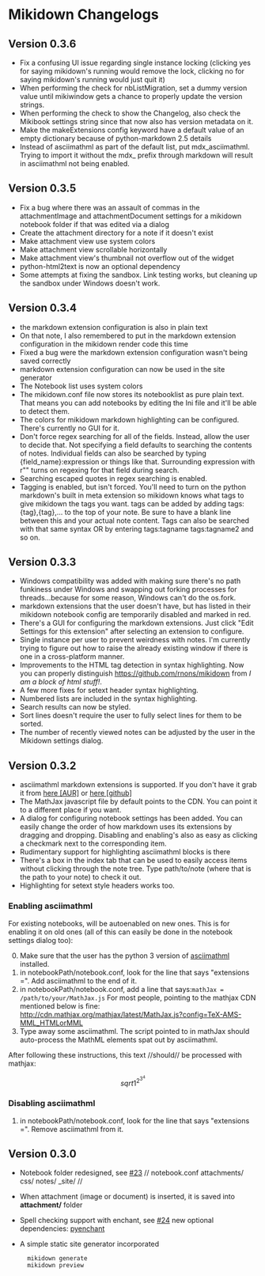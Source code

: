 # Mikidown Changelogs

## Version 0.3.6
- Fix a confusing UI issue regarding single instance locking (clicking yes for saying mikidown's running would remove the lock, clicking no for saying mikidown's running would just quit it)
- When performing the check for nbListMigration, set a dummy version value until mikiwindow gets a chance to properly update the version strings.
- When performing the check to show the Changelog, also check the Mikibook settings string since that now also has version metadata on it.
- Make the makeExtensions config keyword have a default value of an empty dictionary because of python-markdown 2.5 details
- Instead of asciimathml as part of the default list, put mdx_asciimathml. Trying to import it without the mdx_ prefix through markdown
will result in asciimathml not being enabled.

## Version 0.3.5
- Fix a bug where there was an assault of commas in the attachmentImage and attachmentDocument settings for a mikidown notebook folder if that was edited via a dialog
- Create the attachment directory for a note if it doesn't exist
- Make attachment view use system colors
- Make attachment view scrollable horizontally
- Make attachment view's thumbnail not overflow out of the widget
- python-html2text is now an optional dependency
- Some attempts at fixing the sandbox. Link testing works, but cleaning up the sandbox under Windows doesn't work.

## Version 0.3.4
- the markdown extension configuration is also in plain text
- On that note, I also remembered to put in the markdown extension configuration in the mikidown render code this time
- Fixed a bug were the markdown extension configuration wasn't being saved correctly
- markdown extension configuration can now be used in the site generator
- The Notebook list uses system colors
- The mikidown.conf file now stores its notebooklist as pure plain text. That means you can add notebooks by editing the Ini file and it'll be able to detect them.
- The colors for mikidown markdown highlighting can be configured. There's currently no GUI for it.
- Don't force regex searching for all of the fields. Instead, allow the user to decide that. Not specifying a field defaults to searching the contents of notes. Individual fields can also be searched by typing {field_name}:expression or things like that. Surrounding expression with r"" turns on regexing for that field during search.
- Searching escaped quotes in regex searching is enabled.
- Tagging is enabled, but isn't forced. You'll need to turn on the python markdown's built in meta extension so mikidown knows what tags to give mikidown the tags you want. tags can be added by adding tags:{tag},{tag},... to the top of your note. Be sure to have a blank line between this and your actual note content. Tags can also be searched with that same syntax OR by entering tags:tagname tags:tagname2 and so on.

## Version 0.3.3
- Windows compatibility was added with making sure there's no path funkiness under Windows and swapping out forking processes for threads...because for some reason, Windows can't do the os.fork.
- markdown extensions that the user doesn't have, but has listed in their mikidown notebook config are temporarily disabled and marked in red.
- There's a GUI for configuring the markdown extensions. Just click "Edit Settings for this extension" after selecting an extension to configure.
- Single instance per user to prevent weirdness with notes. I'm currently trying to figure out how to raise the already existing window if there is one in a cross-platform manner.
- Improvements to the HTML tag detection in syntax highlighting. Now you can properly distinguish <https://github.com/rnons/mikidown> from <i>I am a block of html stuff!</i>.
- A few more fixes for setext header syntax highlighting.
- Numbered lists are included in the syntax highlighting.
- Search results can now be styled.
- Sort lines doesn't require the user to fully select lines for them to be sorted.
- The number of recently viewed notes can be adjusted by the user in the Mikidown settings dialog.

## Version 0.3.2

- asciimathml markdown extensions is supported. If you don't have it grab it from [here [AUR]](https://aur.archlinux.org/packages/python-asciimathml-git) or [here [github]](https://github.com/mtahmed/python-asciimathml)
- The MathJax javascript file by default points to the CDN. You can point it to a different place if you want.
- A dialog for configuring notebook settings has been added. You can easily change the order of how markdown uses its extensions by dragging and dropping. Disabling and enabling's also as easy as clicking a checkmark next to the corresponding item.
- Rudimentary support for highlighting asciimathml blocks is there
- There's a box in the index tab that can be used to easily access items without clicking through the note tree. Type path/to/note (where that is the path to your note) to check it out.
- Highlighting for setext style headers works too.

### Enabling asciimathml
For existing notebooks, will be autoenabled on new ones. This is for enabling it on old ones (all of this can easily be done in the notebook settings dialog too):

0. Make sure that the user has the python 3 version of [asciimathml](https://github.com/mtahmed/python-asciimathml) installed.
1. in notebookPath/notebook.conf, look for the line that says "extensions =". Add asciimathml to the end of it.
2. in notebookPath/notebook.conf, add a line that says:```mathJax = /path/to/your/MathJax.js```
For most people, pointing to the mathjax CDN mentioned below is fine:
http://cdn.mathjax.org/mathjax/latest/MathJax.js?config=TeX-AMS-MML_HTMLorMML
3. Type away some asciimathml. The script pointed to in mathJax should auto-process the MathML elements spat out by asciimathml.

After following these instructions, this text //should// be processed with mathjax:

$$
sqrt 1^2^3^4
$$

### Disabling asciimathml

1. in notebookPath/notebook.conf, look for the line that says "extensions =". Remove asciimathml from it.

## Version 0.3.0

- Notebook folder redesigned, see [#23]
        // notebook.conf attachments/ css/ notes/ _site/ //

- When attachment (image or document) is inserted, it is saved into **attachment/** folder
- Spell checking support with enchant, see [#24]
        new optional dependencies: [pyenchant]

- A simple static site generator incorporated

        mikidown generate
        mikidown preview


[#23]: https://github.com/rnons/mikidown/issues/23
[#24]: https://github.com/rnons/mikidown/issues/24
[pyenchant]: https://pypi.python.org/pypi/pyenchant
